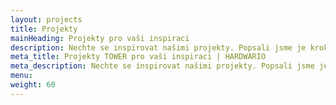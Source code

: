 ```yaml
---
layout: projects
title: Projekty
mainHeading: Projekty pro vaši inspiraci
description: Nechte se inspirovat našimi projekty. Popsali jsme je krok za krokem.
meta_title: Projekty TOWER pro vaši inspiraci | HARDWARIO
meta_description: Nechte se inspirovat našimi projekty. Popsali jsme je krok za krokem.
menu: 
weight: 60
---
```

